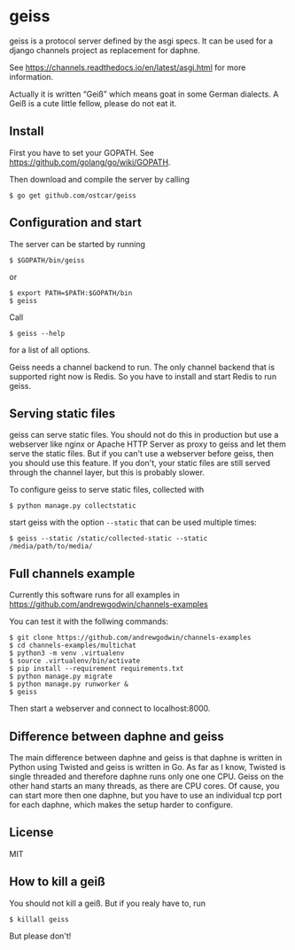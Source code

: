 geiss
=====

geiss is a protocol server defined by the asgi specs. It can be used for a
django channels project as replacement for daphne.

See https://channels.readthedocs.io/en/latest/asgi.html for more information.

Actually it is written “Geiß” which means goat in some German dialects. A Geiß
is a cute little fellow, please do not eat it.


Install
-------

First you have to set your GOPATH. See
https://github.com/golang/go/wiki/GOPATH.

Then download and compile the server by calling

    $ go get github.com/ostcar/geiss


Configuration and start
-----------------------

The server can be started by running

    $ $GOPATH/bin/geiss

or

    $ export PATH=$PATH:$GOPATH/bin
    $ geiss

Call

    $ geiss --help

for a list of all options.

Geiss needs a channel backend to run. The only channel backend that is
supported right now is Redis. So you have to install and start Redis to run
geiss.


Serving static files
--------------------

geiss can serve static files. You should not do this in production but use
a webserver like nginx or Apache HTTP Server as proxy to geiss and let them
serve the static files. But if you can't use a webserver before geiss, then
you should use this feature. If you don't, your static files are still
served through the channel layer, but this is probably slower.

To configure geiss to serve static files, collected with

    $ python manage.py collectstatic

start geiss with the option `--static` that can be used multiple times:

    $ geiss --static /static/collected-static --static /media/path/to/media/


Full channels example
---------------------

Currently this software runs for all examples in https://github.com/andrewgodwin/channels-examples

You can test it with the follwing commands:

    $ git clone https://github.com/andrewgodwin/channels-examples
    $ cd channels-examples/multichat
    $ python3 -m venv .virtualenv
    $ source .virtualenv/bin/activate
    $ pip install --requirement requirements.txt
    $ python manage.py migrate
    $ python manage.py runworker &
    $ geiss

Then start a webserver and connect to localhost:8000.


Difference between daphne and geiss
-----------------------------------

The main difference between daphne and geiss is that daphne is written in
Python using Twisted and geiss is written in Go. As far as I know, Twisted
is single threaded and therefore daphne runs only one one CPU. Geiss on the
other hand starts an many threads, as there are CPU cores. Of cause, you
can start more then one daphne, but you have to use an individual tcp port
for each daphne, which makes the setup harder to configure.


License
-------

MIT


How to kill a geiß
------------------

You should not kill a geiß. But if you realy have to, run

    $ killall geiss

But please don't!
